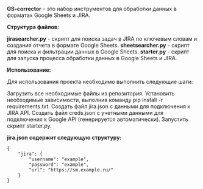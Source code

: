 **GS-corrector** - это набор инструментов для обработки данных в форматах Google Sheets и JIRA.



**Структура файлов:**

**jirasearcher.py** - скрипт для поиска задач в JIRA по ключевым словам и создания отчета в формате Google Sheets.
**sheetsearcher.py** - скрипт для поиска и фильтрации данных в Google Sheets.
**starter.py** - скрипт для запуска процесса обработки данных в Google Sheets и JIRA.



**Использование:**

Для использования проекта необходимо выполнить следующие шаги:

Загрузить все необходимые файлы из репозитория.
Установить необходимые зависимости, выполнив команду pip install -r requirements.txt.
Создать файл jira.json с данными для подключения к JIRA API.
Создать файл creds.json с учетными данными для подключения к Google API (генерируется автоматически).
Запустить скрипт starter.py.

**jira.json содержит следующую структуру:**
```
{
    "jira": {
        "username": "example",
        "password": "example",
        "url": "https://sm.example.ru/"
    }
}
```
